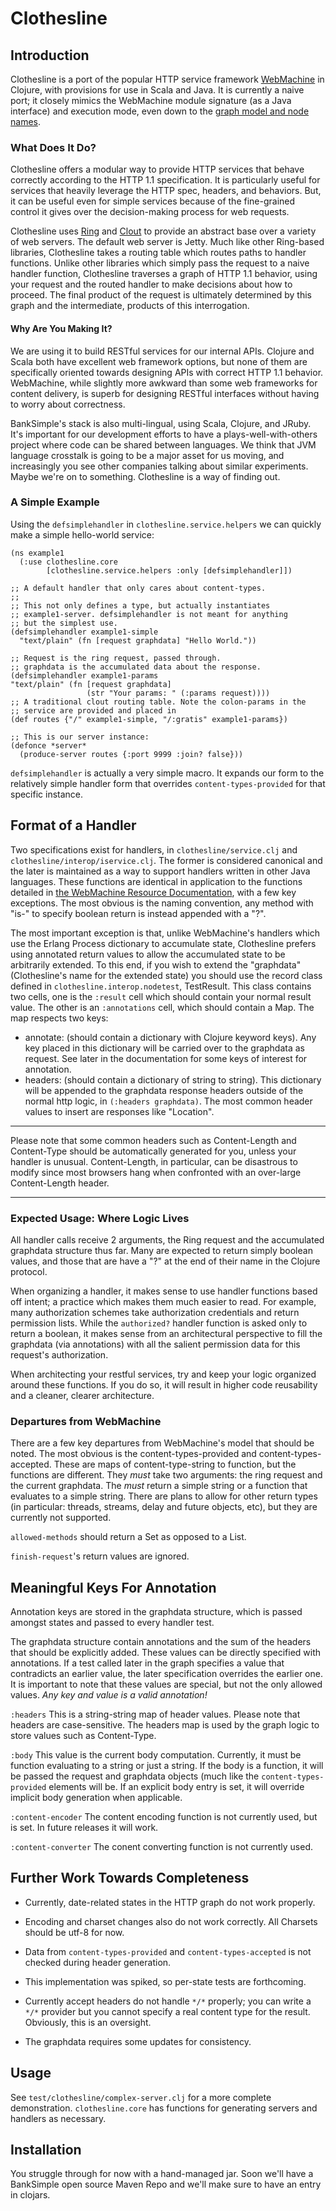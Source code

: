 # Clothesline

## Introduction ##

Clothesline is a port of the popular HTTP service framework
[WebMachine](http://bitbucket.org/justin/webmachine/wiki/Home) in
Clojure, with provisions for use in Scala and Java. It is currently a
naive port; it closely mimics the WebMachine module signature (as a
Java interface) and execution mode, even down to the [graph model and
node names](http://webmachine.basho.com/diagram.html).

### What Does It Do? ###

Clothesline offers a modular way to provide HTTP services that behave correctly
according to the HTTP 1.1 specification. It is particularly useful for services
that heavily leverage the HTTP spec, headers, and behaviors. But, it can be
useful even for simple services because of the fine-grained control it
gives over the decision-making process for web requests.

Clothesline uses [Ring](http://github.com/mmcgrana/ring) and
[Clout](http://github.com/weavejester/clout) to provide an abstract
base over a variety of web servers. The default web server is
Jetty. Much like other Ring-based libraries, Clothesline takes a
routing table which routes paths to handler functions. Unlike other libraries which
simply pass the request to a naive handler function, Clothesline
traverses a graph of HTTP 1.1 behavior, using your request and the
routed handler to make decisions about how to proceed. The
final product of the request is ultimately determined by this graph and
the intermediate, products of this interrogation.

#### Why Are You Making It? ####

We are using it to build RESTful services for our internal
APIs. Clojure and Scala both have excellent web framework options, but
none of them are specifically oriented towards designing APIs with correct
HTTP 1.1 behavior. WebMachine, while slightly more awkward than some
web frameworks for content delivery, is superb for designing RESTful
interfaces without having to worry about correctness.

BankSimple's stack is also multi-lingual, using Scala, Clojure, and
JRuby. It's important for our development efforts to have a plays-well-with-others project where code can be shared between languages. We think that JVM language crosstalk is going to
be a major asset for us moving, and increasingly you see other
companies talking about similar experiments. Maybe we're on to
something. Clothesline is a way of finding out.

### A Simple Example ###

Using the `defsimplehandler` in `clothesline.service.helpers` we can
quickly make a simple hello-world service:

    (ns example1
      (:use clothesline.core
            [clothesline.service.helpers :only [defsimplehandler]])

    ;; A default handler that only cares about content-types.
    ;;
    ;; This not only defines a type, but actually instantiates
    ;; example1-server. defsimplehandler is not meant for anything
    ;; but the simplest use.
    (defsimplehandler example1-simple
      "text/plain" (fn [request graphdata] "Hello World."))

    ;; Request is the ring request, passed through.
    ;; graphdata is the accumulated data about the response.
    (defsimplehandler example1-params
    "text/plain" (fn [request graphdata]
                     (str "Your params: " (:params request))))
    ;; A traditional clout routing table. Note the colon-params in the
    ;; service are provided and placed in
    (def routes {"/" example1-simple, "/:gratis" example1-params})

    ;; This is our server instance:
    (defonce *server*
      (produce-server routes {:port 9999 :join? false}))

`defsimplehandler` is actually a very simple macro. It expands our form
to the relatively simple handler form that overrides
`content-types-provided` for that specific instance.

## Format of a Handler ##

Two specifications exist for handlers, in `clothesline/service.clj`
and `clothesline/interop/iservice.clj`. The former is considered
canonical and the later is maintained as a way to support handlers
written in other Java languages. These functions are identical in
application to the functions detailed in
[the WebMachine Resource Documentation](http://webmachine.basho.com/resources.html),
with a few key exceptions. The most obvious is the naming convention,
any method with "is-" to specify boolean return is instead appended
with a "?".

The most important exception is that, unlike WebMachine's handlers
which use the Erlang Process dictionary to accumulate state,
Clothesline prefers using annotated return values to allow the
accumulated state to be arbitrarily extended. To this end, if you wish
to extend the "graphdata" (Clothesline's name for the extended state)
you should use the record class defined in
`clothesline.interop.nodetest`, TestResult. This class contains two
cells, one is the `:result` cell which should contain your normal
result value. The other is an `:annotations` cell, which should contain
a Map. The map respects two keys:

* annotate: (should contain a dictionary with Clojure keyword
  keys). Any key placed in this
  dictionary will be carried over to the graphdata as request. See
  later in the documentation for some keys of interest for annotation.
* headers: (should contain a dictionary of string to string). This
  dictionary will be appended to the graphdata response headers
  outside of the normal http logic, in
  `(:headers graphdata)`. The most common header values to insert are
  responses like "Location".

-----
Please note that some common headers such as Content-Length and
Content-Type should be automatically generated for you, unless your
handler is unusual. Content-Length, in particular, can be disastrous
to modify since most browsers hang  when confronted with an
over-large Content-Length header.

-----

### Expected Usage: Where Logic Lives ###

All handler calls receive 2 arguments, the Ring request and the
accumulated graphdata structure thus far. Many are expected to return
simply boolean values, and those that are have a "?" at the end of
their name in the Clojure protocol.

When organizing a handler, it makes sense to use handler functions
based off intent; a practice which makes them much easier to read. For
example, many authorization schemes take authorization credentials and
return permission lists. While the `authorized?` handler function is
asked only to return a boolean, it makes sense from an architectural
perspective to fill the graphdata (via annotations) with all the
salient permission data for this request's authorization.

When architecting your restful services, try and keep your logic
organized around these functions. If you do so, it will result in
higher code reusability and a cleaner, clearer architecture.

### Departures from WebMachine ###

There are a few key departures from WebMachine's model that should be
noted. The most obvious is the content-types-provided and
content-types-accepted. These are maps of content-type-string to
function, but the functions are different. They *must* take two
arguments: the ring request and the current graphdata. The *must*
return a simple string or a function that evaluates to a simple string.
There are plans to allow for other return types (in particular: threads, streams, delay and future objects,
etc), but they are currently not supported.

`allowed-methods` should return a Set as opposed to a List.

`finish-request`'s return values are ignored.


## Meaningful Keys For Annotation ##

Annotation keys are stored in the graphdata structure, which is passed
amongst states and passed to every handler test.

The graphdata structure contain annotations and the sum of the headers
that should be explicitly added. These values can be directly
specified with annotations. If a test called later in the graph specifies a value that
contradicts an earlier value, the later specification overrides the
earlier one. It is important to note that these values are special,
but not the only allowed values. *Any key and value is a valid
annotation!*

`:headers` This is a string-string map of header values. Please note
that headers are case-sensitive. The headers map is used by the graph
logic to store values such as Content-Type.

`:body` This value is the current body computation. Currently, it must
be function evaluating to a string or just a string. If the body is a
function, it will be passed the request and graphdata objects (much
like the `content-types-provided` elements will be. If an explicit
body entry is set, it will override implicit body generation when applicable.

`:content-encoder` The content encoding function is not currently
used, but is set. In future releases it will work.

`:content-converter` The conent converting function is not currently
used.


## Further Work Towards Completeness ##

* Currently, date-related states in the HTTP graph do not work
properly.

* Encoding and charset changes also do not work correctly. All Charsets
should be utf-8 for now.

* Data from `content-types-provided` and `content-types-accepted` is
  not checked during header generation.

* This implementation was spiked, so per-state tests are forthcoming.

* Currently accept headers do not handle `*/*` properly; you can write
  a `*/*` provider but you cannot specify a real content type for the
  result. Obviously, this is an oversight.

* The graphdata requires some updates for consistency.


## Usage

See `test/clothesline/complex-server.clj` for a more complete
demonstration. `clothesline.core` has functions for generating servers
and handlers as necessary.

## Installation

You struggle through for now with a hand-managed jar. Soon we'll have
a BankSimple open source Maven Repo and we'll make sure to have an
entry in clojars.


